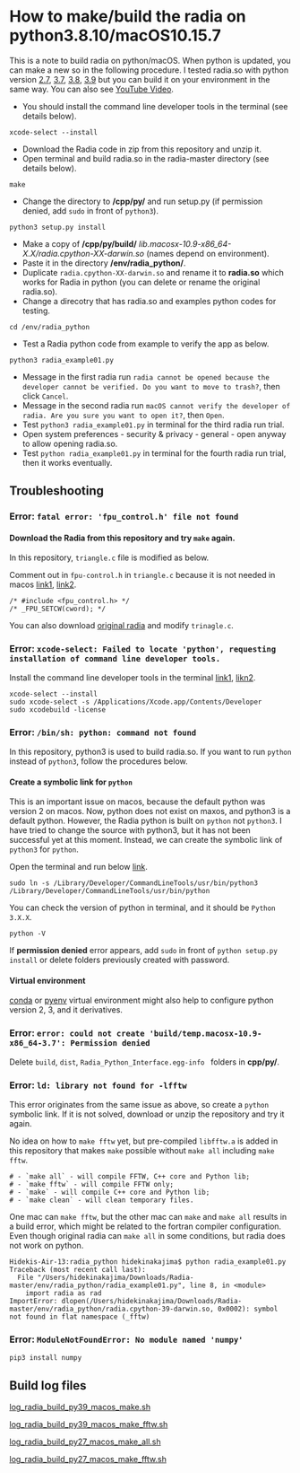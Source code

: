 # How to make/build the radia on python3.8.10/macOS10.15.7

This is a note to build radia on python/macOS. When python is updated, you can make a new so in the following procedure. I tested radia.so with python version [2.7](https://github.com/hidecode221b/Radia/blob/master/env/radia_python/radia.cpython-27m-darwin.so), [3.7](https://github.com/hidecode221b/Radia/blob/master/env/radia_python/radia.cpython-37m-darwin.so), [3.8](https://github.com/hidecode221b/Radia/blob/master/env/radia_python/radia.cpython-38-darwin.so), [3.9](https://github.com/hidecode221b/Radia/blob/master/env/radia_python/radia.cpython-39-darwin.so) but you can build it on your environment in the same way. You can also see [YouTube Video](https://youtu.be/mbbfCD5LF5c). 

- You should install the command line developer tools in the terminal (see details below).
```
xcode-select --install
```
- Download the Radia code in zip from this repository and unzip it.
- Open terminal and build radia.so in the radia-master directory (see details below).
```
make
```
- Change the directory to **/cpp/py/** and run setup.py (if permission denied, add `sudo` in front of `python3`).
```
python3 setup.py install
```
- Make a copy of **/cpp/py/build/** *lib.macosx-10.9-x86_64-X.X/radia.cpython-XX-darwin.so* (names depend on environment).
- Paste it in the directory **/env/radia_python/**.
- Duplicate `radia.cpython-XX-darwin.so` and rename it to **radia.so** which works for Radia in python (you can delete or rename the original radia.so).
- Change a direcotry that has radia.so and examples python codes for testing.
```
cd /env/radia_python
```
- Test a Radia python code from example to verify the app as below.
```
python3 radia_example01.py
```

- Message in the first radia run `radia cannot be opened because the developer cannot be verified. Do you want to move to trash?`, then click `Cancel`.
- Message in the second radia run `macOS cannot verify the developer of radia. Are you sure you want to open it?`, then `Open`.
- Test `python3 radia_example01.py` in terminal for the third radia run trial.
- Open system preferences - security & privacy - general - open anyway to allow opening radia.so.
- Test `python radia_example01.py` in terminal for the fourth radia run trial, then it works eventually.

## Troubleshooting

### Error: `fatal error: 'fpu_control.h' file not found`

#### Download the Radia from this repository and try `make` again.

In this repository, `triangle.c` file is modified as below.

Comment out in `fpu-control.h` in `triangle.c` because it is not needed in macos [link1](https://github.com/YosysHQ/yosys/issues/334), [link2](https://stackoverflow.com/questions/4271881/newbie-problem-with-gcc-4-2-compiler-mac-osx-fpu-control-h-no-such-file-or-d).

```
/* #include <fpu_control.h> */
/* _FPU_SETCW(cword); */
```

You can also download [original radia](https://github.com/ochubar/Radia) and modify `trinagle.c`.

### Error: `xcode-select: Failed to locate 'python', requesting installation of command line developer tools.`

Install the command line developer tools in the terminal [link1](https://mac.install.guide/commandlinetools/), [likn2](https://www.intel.com/content/www/us/en/developer/articles/troubleshooting/error-ld-library-not-found-with-macos-big-sur.html).

```
xcode-select --install
sudo xcode-select -s /Applications/Xcode.app/Contents/Developer
sudo xcodebuild -license
```

### Error: `/bin/sh: python: command not found`

In this repository, python3 is used to build radia.so. If you want to run `python` instead of `python3`, follow the procedures below.

#### Create a symbolic link for `python`

This is an important issue on macos, because the default python was version 2 on macos. Now, python does not exist on maxos, and python3 is a default python. However, the Radia python is built on `python` not `python3`. I have tried to change the source with python3, but it has not been successful yet at this moment. Instead, we can create the symbolic link of `python3` for `python`.

Open the terminal and run below [link](https://developer.apple.com/forums/thread/704099).

```
sudo ln -s /Library/Developer/CommandLineTools/usr/bin/python3 /Library/Developer/CommandLineTools/usr/bin/python
```

You can check the version of python in terminal, and it should be `Python 3.X.X`.

```
python -V
```

If **permission denied** error appears, add `sudo` in front of `python setup.py install` or delete folders previously created with password.


#### Virtual environment

[conda](https://conda.io/projects/conda/en/latest/user-guide/tasks/manage-environments.html) or [pyenv](https://www.janmeppe.com/blog/how-to-set-python3-as-default-mac/) virtual environment might also help to configure python version 2, 3, and it derivatives.

### Error: `error: could not create 'build/temp.macosx-10.9-x86_64-3.7': Permission denied`

Delete `build`, `dist`, `Radia_Python_Interface.egg-info ` folders in **cpp/py/**.

### Error: `ld: library not found for -lfftw`

This error originates from the same issue as above, so create a `python` symbolic link. If it is not solved, download or unzip the repository and try it again.

No idea on how to `make fftw` yet, but pre-compiled `libfftw.a` is added in this repository that makes `make` possible without `make all` including `make fftw`.

```
# - `make all` - will compile FFTW, C++ core and Python lib;
# - `make fftw` - will compile FFTW only;
# - `make` - will compile C++ core and Python lib;
# - `make clean` - will clean temporary files.
```

One mac can `make fftw`, but the other mac can `make` and `make all` results in a build error, which might be related to the fortran compiler configuration. Even though original radia can `make all` in some conditions, but radia does not work on python.

```
Hidekis-Air-13:radia_python hidekinakajima$ python radia_example01.py
Traceback (most recent call last):
  File "/Users/hidekinakajima/Downloads/Radia-master/env/radia_python/radia_example01.py", line 8, in <module>
    import radia as rad
ImportError: dlopen(/Users/hidekinakajima/Downloads/Radia-master/env/radia_python/radia.cpython-39-darwin.so, 0x0002): symbol not found in flat namespace (_fftw)
```
### Error: `ModuleNotFoundError: No module named 'numpy'`

```
pip3 install numpy
```

## Build log files

[log_radia_build_py39_macos_make.sh](https://github.com/hidecode221b/Radia/blob/master/env/radia_python/log_radia_build_py39_macos_make.sh)

[log_radia_build_py39_macos_make_fftw.sh](https://github.com/hidecode221b/Radia/blob/master/env/radia_python/log_radia_build_py39_macos_make_fftw.sh)

[log_radia_build_py27_macos_make_all.sh](https://github.com/hidecode221b/Radia/blob/master/env/radia_python/log_radia_build_py27_macos_make_all.sh)

[log_radia_build_py27_macos_make_fftw.sh](https://github.com/hidecode221b/Radia/blob/master/env/radia_python/log_radia_build_py27_macos_make_fftw.sh)

